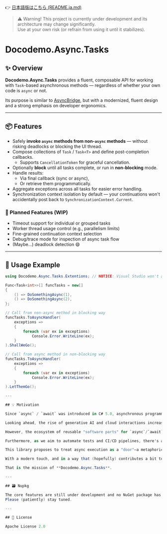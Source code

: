 ﻿👉 [日本語版はこちら (README.ja.md)](./README.ja.md)

> ⚠️ Warning! This project is currently under development and its architecture may change significantly.  
> Use at your own risk (or refrain from using it until it stabilizes).

# Docodemo.Async.Tasks

## ✨ Overview

**Docodemo.Async.Tasks** provides a fluent, composable API for working with `Task`-based asynchronous methods — regardless of whether your own code is `async` or not.

Its purpose is similar to [AsyncBridge](https://tejacques.github.io/AsyncBridge/), but with a modernized, fluent design and a strong emphasis on developer ergonomics.

---

## 📦 Features

- Safely **invoke `async` methods from non-`async` methods** — without risking deadlocks or blocking the UI thread.
- Compose collections of `Task` / `Task<T>` and define post-completion callbacks.
  - Supports `CancellationToken` for graceful cancellation.
- Optionally **block** until all tasks complete, or run in **non-blocking** mode.
- Handle results:
  - Via final callback (sync or async),
  - Or retrieve them programmatically.
- Aggregate exceptions across all tasks for easier error handling.
- Synchronization context isolation by default — your continuations won't accidentally post back to `SynchronizationContext.Current`.

### 🧪 Planned Features (WIP)

- Timeout support for individual or grouped tasks
- Worker thread usage control (e.g., parallelism limits)
- Fine-grained continuation context selection
- Debug/trace mode for inspection of async task flow
- (Maybe...) deadlock detection 😄

---

## 🚀 Usage Example

```csharp
using Docodemo.Async.Tasks.Extentions; // NOTICE: Visual Studio won't add this automatically

Func<Task<int>>[] funcTasks = new[]
{
    () => DoSomethingAsync(1),
    () => DoSomethingAsync(2),
};

// Call from non-async method in blocking way
funcTasks.ToAsyncHandler(
    exceptions =>
    {
        foreach (var ex in exceptions)
            Console.Error.WriteLine(ex);
    }
).ShallWeGo();

// Call from async method in non-blocking way
funcTasks.ToAsyncHandler(
    exceptions =>
    {
        foreach (var ex in exceptions)
            Console.Error.WriteLine(ex);
    }
).LetThemGo();

---

## 💡 Motivation

Since `async` / `await` was introduced in C# 5.0, asynchronous programming has become essential in .NET development—especially for ASP.NET and GUI applications.

Looking ahead, the rise of generative AI and cloud interactions increases the importance of "waiting" well. Generative AI is *orders of magnitude* slower than pure computation, and applications must be designed to wait intelligently to ensure good user experience and performance.

However, the ecosystem of reusable "software parts" for `async`/`await` remains relatively underdeveloped. Bridging between the synchronous and asynchronous worlds—using things like `Task.Wait()` or `GetAwaiter().GetResult()`—can be confusing for beginners and culturally inconsistent across development teams.

Furthermore, as we aim to automate tests and CI/CD pipelines, there's a growing need for tools that treat asynchronous behavior properly—not just superficially.

This library proposes to treat async execution as a "door"—a metaphorical gateway—helping developers transition safely and flexibly between sync and async worlds.  

With a modern touch, and in a way that (hopefully) contributes a bit to human progress.

That is the mission of **Docodemo.Async.Tasks**.

---

## 🗃️ Nupkg

The core features are still under development and no NuGet package has been released yet.  
Please (patiently) stay tuned.

---

## 📜 License

Apache License 2.0